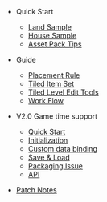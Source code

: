 * Quick Start

  * [Land Sample](./QuickStart/LandSample)
  * [House Sample](./QuickStart/HouseSample)
  * [Asset Pack Tips](./QuickStart/AssetPackTips)

* Guide  

  * [Placement Rule](./Guide/PlacementRule)
  * [Tiled Item Set](./Guide/TiledItemSet)
  * [Tiled Level Edit Tools](./Guide/TiledLevelEditTools)
  * [Work Flow](./Guide/WorkFlow)

* V2.0 Game time support
  * [Quick Start](./GameTime/QuickStart)
  * [Initialization](./GameTime/Initialization)
  * [Custom data binding](./GameTime/CustomData)
  * [Save & Load](./GameTime/SaveLoad)
  * [Packaging Issue](./GameTime/Packaging)
  * [API](./GameTime/API)
  <!-- * [Using with C++](./GameTime/C++) -->
  <!-- * [Restriction Area](./GameTime/RestrictionArea) -->

* [Patch Notes](./PatchNotes)
